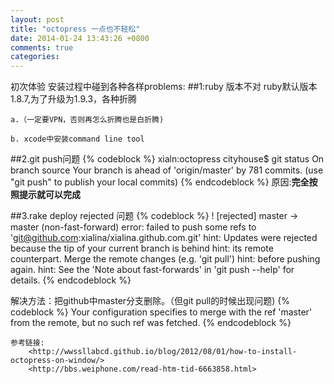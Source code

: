 ```yaml
---
layout: post
title: "octopress 一点也不轻松"
date: 2014-01-24 13:43:26 +0800
comments: true
categories: 
---
```

初次体验
安装过程中碰到各种各样problems:
##1:ruby 版本不对
ruby默认版本1.8.7,为了升级为1.9.3，各种折腾

    a.（一定要VPN，否则再怎么折腾也是白折腾)

    b. xcode中安装command line tool

##2.git push问题
{% codeblock %}
xialn:octopress cityhouse$ git status
 On branch source
 Your branch is ahead of 'origin/master' by 781 commits.
 (use "git push" to publish your local commits)
{% endcodeblock %}
原因:**完全按照提示就可以完成**

##3.rake deploy rejected 问题
{% codeblock %}
! [rejected]        master -> master (non-fast-forward)
        error: failed to push some refs to 'git@github.com:xialina/xialina.github.com.git'
        hint: Updates were rejected because the tip of your current branch is behind
        hint: its remote counterpart. Merge the remote changes (e.g. 'git pull')
        hint: before pushing again.
        hint: See the 'Note about fast-forwards' in 'git push --help' for details.
{% endcodeblock %}

解决方法：把github中master分支删除。（但git pull的时候出现问题)
 {% codeblock %}
    Your configuration specifies to merge with the ref 'master'
    from the remote, but no such ref was fetched.
{% endcodeblock %}

    参考链接:
        <http://wwssllabcd.github.io/blog/2012/08/01/how-to-install-octopress-on-window/>
        <http://bbs.weiphone.com/read-htm-tid-6663858.html>
